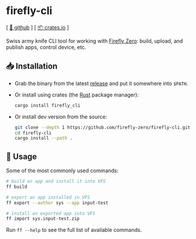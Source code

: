 # firefly-cli

[ [🐙 github](https://github.com/firefly-zero/firefly-cli) ] [ [📦 crates.io](https://crates.io/crates/firefly-cli) ]

Swiss army knife CLI tool for working with [Firefly Zero](https://fireflyzero.com/): build, upload, and publish apps, control device, etc.

## 📥 Installation

* Grab the binary from the latest [release](https://github.com/firefly-zero/firefly-cli/releases) and put it somewhere into `$PATH`.
* Or install using crates (the [Rust](https://www.rust-lang.org/tools/install) package manager):

    ```bash
    cargo install firefly_cli
    ```

* Or install dev version from the source:

    ```bash
    git clone --depth 1 https://github.com/firefly-zero/firefly-cli.git
    cd firefly-cli
    cargo install --path .
    ```

## 🔧 Usage

Some of the most commonly used commands:

```bash
# build an app and install it into VFS
ff build

# export an app installed in VFS
ff export --author sys --app input-test

# install an exported app into VFS
ff import sys.input-test.zip
```

Run `ff --help` to see the full list of available commands.

